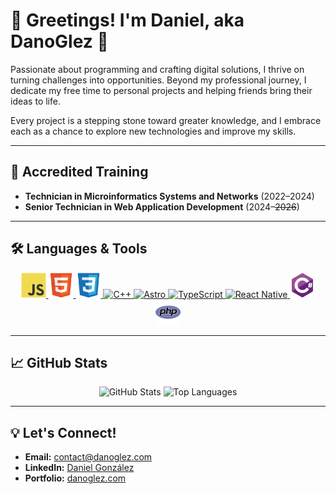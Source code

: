 # 👋 Greetings! I'm Daniel, aka DanoGlez 🌟

Passionate about programming and crafting digital solutions, I thrive on turning challenges into opportunities. Beyond my professional journey, I dedicate my free time to personal projects and helping friends bring their ideas to life.

Every project is a stepping stone toward greater knowledge, and I embrace each as a chance to explore new technologies and improve my skills.

---

## 📜 Accredited Training
- **Technician in Microinformatics Systems and Networks** (2022–2024)  
- **Senior Technician in Web Application Development** (2024–~~2026~~)

---

## 🛠️ Languages & Tools
<p align="center">
  <a href="https://developer.mozilla.org/en-US/docs/Web/JavaScript" target="_blank" rel="noreferrer">
    <img src="https://raw.githubusercontent.com/devicons/devicon/master/icons/javascript/javascript-original.svg" alt="JavaScript" width="40" height="40"/>
  </a>
  <a href="https://developer.mozilla.org/es/docs/Web/HTML/" target="_blank" rel="noreferrer">
    <img src="https://raw.githubusercontent.com/devicons/devicon/master/icons/html5/html5-original.svg" alt="HTML5" width="40" height="40"/>
  </a>
  <a href="https://developer.mozilla.org/es/docs/Web/CSS/" target="_blank" rel="noreferrer">
    <img src="https://raw.githubusercontent.com/devicons/devicon/master/icons/css3/css3-original.svg" alt="CSS3" width="40" height="40"/>
  </a>
  <a href="https://openwebinars.net/blog/que-es-cpp/" target="_blank" rel="noreferrer">
    <img src="https://upload.wikimedia.org/wikipedia/commons/1/18/ISO_C%2B%2B_Logo.svg" alt="C++" width="40" height="40"/>
  </a>
  <a href="https://astro.build/" target="_blank" rel="noreferrer">
    <img src="https://www.svgrepo.com/show/373446/astro.svg" alt="Astro" width="40" height="40"/>
  </a>
  <a href="https://www.typescriptlang.org/" target="_blank" rel="noreferrer">
    <img src="https://www.svgrepo.com/show/374146/typescript-official.svg" alt="TypeScript" width="40" height="40"/>
  </a>
  <a href="https://reactnative.dev/" target="_blank" rel="noreferrer">
    <img src="https://www.svgrepo.com/show/355190/reactjs.svg" alt="React Native" width="40" height="40"/>
  </a>
  <a href="https://learn.microsoft.com/es-es/dotnet/csharp/" target="_blank" rel="noreferrer">
    <img src="https://github.com/devicons/devicon/blob/master/icons/csharp/csharp-original.svg" alt="C#" width="40" height="40"/>
  </a>
    <a href="https://www.php.net/docs.php" target="_blank" rel="noreferrer">
    <img src="https://github.com/devicons/devicon/blob/master/icons/php/php-original.svg" alt="C#" width="40" height="40"/>
  </a>
</p>

---

## 📈 GitHub Stats
<p align="center">
  <img src="https://github-readme-stats.vercel.app/api?username=DanoGlez&show_icons=true&theme=radical" alt="GitHub Stats"/>
  <img src="https://github-readme-stats.vercel.app/api/top-langs/?username=DanoGlez&layout=compact&theme=radical" alt="Top Languages"/>
</p>

---

## 💡 Let's Connect!
- **Email:** [contact@danoglez.com](mailto:contact@danoglez.com)  
- **LinkedIn:** [Daniel González](https://www.linkedin.com/in/francisco-daniel-d-282048295/)  
- **Portfolio:** [danoglez.com](https://danoglez.com)  
